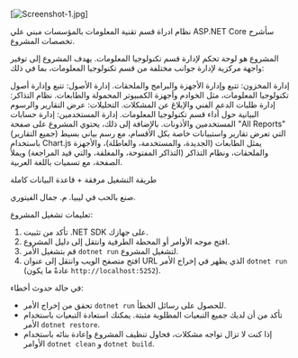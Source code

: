 [![Screenshot-1.jpg](https://i.postimg.cc/XY2HF1Bf/Screenshot-1.jpg)]


نظام ادراة قسم تقنية المعلومات بالمؤسسات مبني علي ASP.NET Core سأشرح تخصصات المشروع.

المشروع هو لوحة تحكم لإدارة قسم تكنولوجيا المعلومات. يهدف المشروع إلى توفير واجهة مركزية لإدارة جوانب مختلفة من قسم تكنولوجيا المعلومات، بما في ذلك:

إدارة المخزون: تتبع وإدارة الأجهزة والبرامج والملحقات.
إدارة الأصول: تتبع وإدارة أصول تكنولوجيا المعلومات، مثل الخوادم وأجهزة الكمبيوتر المحمولة والطابعات.
نظام التذاكر: إدارة طلبات الدعم الفني والإبلاغ عن المشكلات.
التحليلات: عرض التقارير والرسوم البيانية حول أداء قسم تكنولوجيا المعلومات.
إدارة المستخدمين: إدارة حسابات المستخدمين والأذونات.
بالإضافة إلى ذلك، يحتوي المشروع على صفحة "All Reports" (جميع التقارير) التي تعرض تقارير واستبيانات خاصة بكل الأقسام، مع رسم بياني بسيط باستخدام Chart.js يمثل الطابعات (الجديدة، والمستخدمة، والعاطلة)، والأجهزة والملحقات، ونظام التذاكر (التذاكر المفتوحة، والمغلقة، والتي قيد المراجعة) ويملأ الصفحة، مع تسميات باللغة العربية.

طريقة التشغيل مرفقة + قاعدة البيانات كاملة

صنع بالحب في ليبيا. م. جمال الفيتوري.


تعليمات تشغيل المشروع:

1.  تأكد من تثبيت .NET SDK على جهازك.
2.  افتح موجه الأوامر أو المحطة الطرفية وانتقل إلى دليل المشروع.
3.  قم بتشغيل الأمر `dotnet run` لتشغيل المشروع.
4.  افتح متصفح الويب وانتقل إلى عنوان URL الذي يظهر في إخراج الأمر `dotnet run` (عادةً ما يكون `http://localhost:5252`).

في حالة حدوث أخطاء:

*   تحقق من إخراج الأمر `dotnet run` للحصول على رسائل الخطأ.
*   تأكد من أن لديك جميع التبعيات المطلوبة مثبتة. يمكنك استعادة التبعيات باستخدام الأمر `dotnet restore`.
*   إذا كنت لا تزال تواجه مشكلات، فحاول تنظيف المشروع وإعادة بنائه باستخدام الأوامر `dotnet clean` و `dotnet build`.
